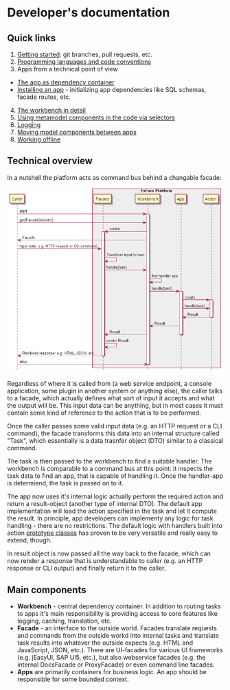# Developer's documentation

## Quick links

1. [Getting started](contributing/Contributing_on_GitHub.md): git branches, pull requests, etc.
2. [Programming languages and code conventions](code_conventions/index.md)
3. Apps from a technical point of view
 - [The app as dependency container](app_as_container.md)
 - [Installing an app](App_installers/index.md) - initializing app dependencies like SQL schemas, facade routes, etc.
4. [The workbench in detail](workbench.md)
5. [Using metamodel components in the code via selectors](Using_metamodel_components_in_the_code_via_selectors.md)
6. [Logging](Logging/index.md)
7. [Moving model components between apps](Moving_objects_to_another_app.md)
8. [Working offline](Offline/index.md)

## Technical overview

In a nutshell the platform acts as command bus behind a changable facade:

![Processing a request](diagrams/sequence_overview.png)

Regardless of where it is called from (a web service endpoint, a console application, some plugin in another system or anything else), the caller talks to a facade, which actually defines what sort of input it accepts and what the output will be. This input data can be anything, but in most cases it must contain some kind of reference to the action that is to be performed. 

Once the caller passes some valid input data (e.g. an HTTP request or a CLI command), the facade transforms this data into an internal structure called "Task", which essentially is a data trasnfer object (DTO) similar to a classical command. 

The task is then passed to the workbench to find a suitable handler. The workbench is comparable to a command bus at this point: it inspects the task data to find an app, that is capable of handling it. Once the handler-app is determiend, the task is passed on to it. 

The app now uses it's internal logic actually perform the required action and return a result-object (another type of internal DTO). The default app implementation will load the action specified in the task and let it compute the result. In principle, app developers can implementy any logic for task handling - there are no restrictions. The default logic with handlers built into action [prototype classes](../understanding_the_metamodel/prototypes.md) has proven to be very versatile and really easy to extend, though.

In result object is now passed all the way back to the facade, which can now render a response that is understandable to caller (e.g. an HTTP response or CLI output) and finally return it to the caller.

## Main components

- **Workbench** - central dependency container. In addition to routing tasks to apps it's main responsibility is providing access to core features like logging, caching, translation, etc.
- **Facade** - an interface to the outside world. Facades translate requests and commands from the outside workd into internal tasks and translate task results into whatever the outside expects (e.g. HTML and JavaScript, JSON, etc.). There are UI-facades for various UI frameworks (e.g. jEasyUI, SAP UI5, etc.), but also webservice facades (e.g. the internal DocsFacade or ProxyFacade) or even command line facades.
- **Apps** are primarily containers for business logic. An app should be responsible for some bounded context.